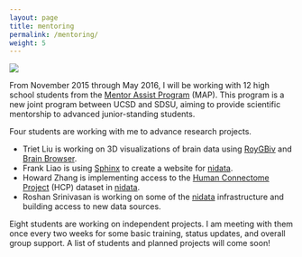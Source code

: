 ```yaml
---
layout: page
title: mentoring
permalink: /mentoring/
weight: 5
---
```


<img class="col one right" src="{{ '/img/map.png' | prepend:site.baseurl }}">

<a name="MAP"></a>
<p>
  From November 2015 through May 2016, I will be working with 12 high school students
  from the <a href="http://education.sdsc.edu/studenttech/?page_id=879" target="_blank">Mentor Assist Program</a> (MAP). This program is a new joint
  program between UCSD and SDSU, aiming to provide scientific mentorship to advanced
  junior-standing students.
</p>

<p>
  Four students are working with me to advance research projects.
  <ul>
      <li>Triet Liu is working on 3D visualizations of brain data using <a href="{{ '/projects/rogybiv/' | prepend:site.baseurl }}">RoyGBiv</a> and <a href="http://brainbrowser.cbrain.mcgill.ca/">Brain Browser</a>.</li>
      <li>Frank Liao is using <a href="http://sphinx.org/">Sphinx</a> to create a website for <a href="{{ '/projects/nidata/' | prepend:site.baseurl }}">nidata</a>.</li>
      <li>Howard Zhang is implementing access to the <a href="http://humanconnectome.org/">Human Connectome Project</a> (HCP) dataset in <a href="{{ '/projects/nidata/' | prepend:site.baseurl }}">nidata</a>.</li>
      <li>Roshan Srinivasan is working on some of the <a href="{{ '/projects/nidata/' | prepend:site.baseurl }}">nidata</a> infrastructure and building access
      to new data sources.</li>
  </ul>
<p>

<p>
  Eight students are working on independent projects. I am meeting
  with them once every two weeks for some basic training, status updates, and
  overall group support. A list of students and planned projects will come soon!
</p>

<p>
</p>